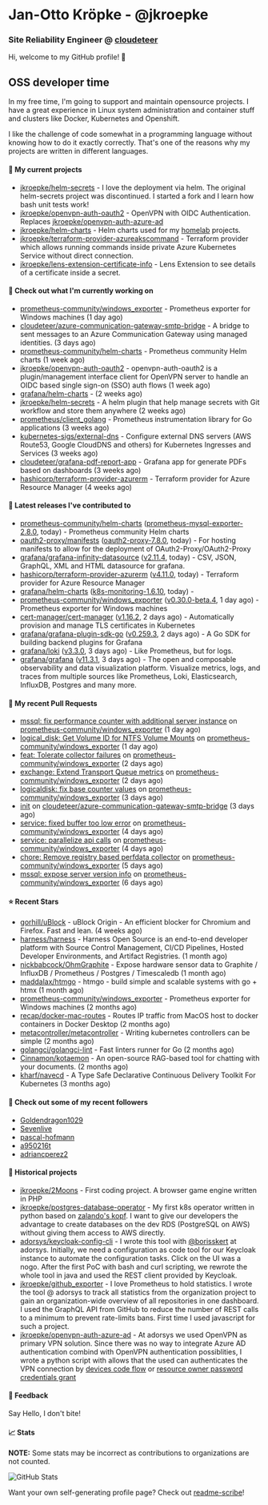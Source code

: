 # Jan-Otto Kröpke - @jkroepke
### Site Reliability Engineer @ [cloudeteer](https://cloudeteer.de/)

Hi, welcome to my GitHub profile! 👋

## OSS developer time
In my free time, I'm going to support and maintain opensource projects. I have a great experience in Linux system administration and container stuff and clusters like Docker, Kubernetes and Openshift.

I like the challenge of code somewhat in a programming language without knowing how to do it exactly correctly. That's one of the reasons why my projects are written in different languages.

#### 🌱 My current projects
- [jkroepke/helm-secrets](https://github.com/jkroepke/helm-secrets) - I love the deployment via helm. The original helm-secrets project was discontinued. I started a fork and I learn how bash unit tests work!
- [jkroepke/openvpn-auth-oauth2](https://github.com/jkroepke/openvpn-auth-oauth2) - OpenVPN with OIDC Authentication. Replaces  [jkroepke/openvpn-auth-azure-ad](https://github.com/jkroepke/openvpn-auth-azure-ad) 
- [jkroepke/helm-charts](https://github.com/jkroepke/helm-charts) - Helm charts used for my [homelab](https://github.com/jkroepke/homelab) projects.
- [jkroepke/terraform-provider-azureakscommand](https://github.com/jkroepke/terraform-provider-azureakscommand) - Terraform provider which allows running commands inside private Azure Kubernetes Service without direct connection.
- [jkroepke/lens-extension-certificate-info](https://github.com/jkroepke/lens-extension-certificate-info) - Lens Extension to see details of a certificate inside a secret.

#### 👷 Check out what I'm currently working on

- [prometheus-community/windows_exporter](https://github.com/prometheus-community/windows_exporter) - Prometheus exporter for Windows machines (1 day ago)
- [cloudeteer/azure-communication-gateway-smtp-bridge](https://github.com/cloudeteer/azure-communication-gateway-smtp-bridge) - A bridge to sent messages to an Azure Communication Gateway using managed identities. (3 days ago)
- [prometheus-community/helm-charts](https://github.com/prometheus-community/helm-charts) - Prometheus community Helm charts (1 week ago)
- [jkroepke/openvpn-auth-oauth2](https://github.com/jkroepke/openvpn-auth-oauth2) - openvpn-auth-oauth2 is a plugin/management interface client for OpenVPN server to handle an OIDC based single sign-on (SSO) auth flows (1 week ago)
- [grafana/helm-charts](https://github.com/grafana/helm-charts) -  (2 weeks ago)
- [jkroepke/helm-secrets](https://github.com/jkroepke/helm-secrets) - A helm plugin that help manage secrets with Git workflow and store them anywhere (2 weeks ago)
- [prometheus/client_golang](https://github.com/prometheus/client_golang) - Prometheus instrumentation library for Go applications (3 weeks ago)
- [kubernetes-sigs/external-dns](https://github.com/kubernetes-sigs/external-dns) - Configure external DNS servers (AWS Route53, Google CloudDNS and others) for Kubernetes Ingresses and Services (3 weeks ago)
- [cloudeteer/grafana-pdf-report-app](https://github.com/cloudeteer/grafana-pdf-report-app) - Grafana app for generate PDFs based on dashboards (3 weeks ago)
- [hashicorp/terraform-provider-azurerm](https://github.com/hashicorp/terraform-provider-azurerm) - Terraform provider for Azure Resource Manager (4 weeks ago)

#### 🔭 Latest releases I've contributed to

- [prometheus-community/helm-charts](https://github.com/prometheus-community/helm-charts) ([prometheus-mysql-exporter-2.8.0](https://github.com/prometheus-community/helm-charts/releases/tag/prometheus-mysql-exporter-2.8.0), today) - Prometheus community Helm charts
- [oauth2-proxy/manifests](https://github.com/oauth2-proxy/manifests) ([oauth2-proxy-7.8.0](https://github.com/oauth2-proxy/manifests/releases/tag/oauth2-proxy-7.8.0), today) - For hosting manifests to allow for the deployment of OAuth2-Proxy/OAuth2-Proxy
- [grafana/grafana-infinity-datasource](https://github.com/grafana/grafana-infinity-datasource) ([v2.11.4](https://github.com/grafana/grafana-infinity-datasource/releases/tag/v2.11.4), today) - CSV, JSON, GraphQL, XML and HTML datasource for grafana.
- [hashicorp/terraform-provider-azurerm](https://github.com/hashicorp/terraform-provider-azurerm) ([v4.11.0](https://github.com/hashicorp/terraform-provider-azurerm/releases/tag/v4.11.0), today) - Terraform provider for Azure Resource Manager
- [grafana/helm-charts](https://github.com/grafana/helm-charts) ([k8s-monitoring-1.6.10](https://github.com/grafana/helm-charts/releases/tag/k8s-monitoring-1.6.10), today) - 
- [prometheus-community/windows_exporter](https://github.com/prometheus-community/windows_exporter) ([v0.30.0-beta.4](https://github.com/prometheus-community/windows_exporter/releases/tag/v0.30.0-beta.4), 1 day ago) - Prometheus exporter for Windows machines
- [cert-manager/cert-manager](https://github.com/cert-manager/cert-manager) ([v1.16.2](https://github.com/cert-manager/cert-manager/releases/tag/v1.16.2), 2 days ago) - Automatically provision and manage TLS certificates in Kubernetes
- [grafana/grafana-plugin-sdk-go](https://github.com/grafana/grafana-plugin-sdk-go) ([v0.259.3](https://github.com/grafana/grafana-plugin-sdk-go/releases/tag/v0.259.3), 2 days ago) - A Go SDK for building backend plugins for Grafana
- [grafana/loki](https://github.com/grafana/loki) ([v3.3.0](https://github.com/grafana/loki/releases/tag/v3.3.0), 3 days ago) - Like Prometheus, but for logs.
- [grafana/grafana](https://github.com/grafana/grafana) ([v11.3.1](https://github.com/grafana/grafana/releases/tag/v11.3.1), 3 days ago) - The open and composable observability and data visualization platform. Visualize metrics, logs, and traces from multiple sources like Prometheus, Loki, Elasticsearch, InfluxDB, Postgres and many more. 

#### 🔨 My recent Pull Requests

- [mssql: fix performance counter with additional server instance](https://github.com/prometheus-community/windows_exporter/pull/1753) on [prometheus-community/windows_exporter](https://github.com/prometheus-community/windows_exporter) (1 day ago)
- [logical_disk: Get Volume ID for NTFS Volume Mounts](https://github.com/prometheus-community/windows_exporter/pull/1752) on [prometheus-community/windows_exporter](https://github.com/prometheus-community/windows_exporter) (1 day ago)
- [feat: Tolerate collector failures](https://github.com/prometheus-community/windows_exporter/pull/1750) on [prometheus-community/windows_exporter](https://github.com/prometheus-community/windows_exporter) (2 days ago)
- [exchange: Extend Transport Queue metrics](https://github.com/prometheus-community/windows_exporter/pull/1749) on [prometheus-community/windows_exporter](https://github.com/prometheus-community/windows_exporter) (2 days ago)
- [logicaldisk: fix base counter values](https://github.com/prometheus-community/windows_exporter/pull/1747) on [prometheus-community/windows_exporter](https://github.com/prometheus-community/windows_exporter) (3 days ago)
- [init](https://github.com/cloudeteer/azure-communication-gateway-smtp-bridge/pull/1) on [cloudeteer/azure-communication-gateway-smtp-bridge](https://github.com/cloudeteer/azure-communication-gateway-smtp-bridge) (3 days ago)
- [service: fixed buffer too low error](https://github.com/prometheus-community/windows_exporter/pull/1745) on [prometheus-community/windows_exporter](https://github.com/prometheus-community/windows_exporter) (4 days ago)
- [service: parallelize api calls](https://github.com/prometheus-community/windows_exporter/pull/1744) on [prometheus-community/windows_exporter](https://github.com/prometheus-community/windows_exporter) (4 days ago)
- [chore: Remove registry based perfdata collector](https://github.com/prometheus-community/windows_exporter/pull/1742) on [prometheus-community/windows_exporter](https://github.com/prometheus-community/windows_exporter) (5 days ago)
- [mssql: expose server version info](https://github.com/prometheus-community/windows_exporter/pull/1741) on [prometheus-community/windows_exporter](https://github.com/prometheus-community/windows_exporter) (6 days ago)

#### ⭐ Recent Stars

- [gorhill/uBlock](https://github.com/gorhill/uBlock) - uBlock Origin - An efficient blocker for Chromium and Firefox. Fast and lean. (4 weeks ago)
- [harness/harness](https://github.com/harness/harness) - Harness Open Source is an end-to-end developer platform with Source Control Management, CI/CD Pipelines, Hosted Developer Environments, and Artifact Registries. (1 month ago)
- [nickbabcock/OhmGraphite](https://github.com/nickbabcock/OhmGraphite) - Expose hardware sensor data to Graphite / InfluxDB / Prometheus / Postgres / Timescaledb (1 month ago)
- [maddalax/htmgo](https://github.com/maddalax/htmgo) - htmgo - build simple and scalable systems with go &#43; htmx (1 month ago)
- [prometheus-community/windows_exporter](https://github.com/prometheus-community/windows_exporter) - Prometheus exporter for Windows machines (2 months ago)
- [recap/docker-mac-routes](https://github.com/recap/docker-mac-routes) - Routes IP traffic from MacOS host to docker containers in Docker Desktop (2 months ago)
- [metacontroller/metacontroller](https://github.com/metacontroller/metacontroller) - Writing kubernetes controllers can be simple (2 months ago)
- [golangci/golangci-lint](https://github.com/golangci/golangci-lint) - Fast linters runner for Go (2 months ago)
- [Cinnamon/kotaemon](https://github.com/Cinnamon/kotaemon) - An open-source RAG-based tool for chatting with your documents. (2 months ago)
- [kharf/navecd](https://github.com/kharf/navecd) - A Type Safe Declarative Continuous Delivery Toolkit For Kubernetes (3 months ago)

#### 👯 Check out some of my recent followers

- [Goldendragon1029](https://github.com/Goldendragon1029)
- [Sevenlive](https://github.com/Sevenlive)
- [pascal-hofmann](https://github.com/pascal-hofmann)
- [a950216t](https://github.com/a950216t)
- [adriancperez2](https://github.com/adriancperez2)

#### 📜 Historical projects
- [jkroepke/2Moons](https://github.com/jkroepke/2Moons) - First coding project. A browser game engine written in PHP
- [jkroepke/postgres-database-operator](https://github.com/jkroepke/postgres-database-operator) - My first k8s operator written in python based on [zalando's kopf](https://github.com/zalando-incubator/kopf). I want to give our developers the advantage to create databases on the dev RDS (PostgreSQL on AWS) without giving them access to AWS directly.
- [adorsys/keycloak-config-cli](https://github.com/adorsys/keycloak-config-cli) - I wrote this tool with [@borisskert](https://github.com/borisskert) at adorsys. Initially, we need a configuration as code tool for our Keycloak instance to automate the configuration tasks. Click on the UI was a nogo. After the first PoC with bash and curl scripting, we rewrote the whole tool in java and used the REST client provided by Keycloak.
- [jkroepke/github_exporter](https://github.com/jkroepke/github_exporter) - I love Prometheus to hold statistics. I wrote the tool @ adorsys to track all statistics from the organization project to gain an organization-wide overview of all repositories in one dashboard. I used the GraphQL API from GitHub to reduce the number of REST calls to a minimum to prevent rate-limits bans. First time I used javascript for such a project.
- [jkroepke/openvpn-auth-azure-ad](https://github.com/jkroepke/openvpn-auth-azure-ad) - At adorsys we used OpenVPN as primary VPN solution. Since there was no way to integrate Azure AD authentication combind with OpenVPN authentication possiblities, I wrote a python script with allows that the used can authenticates the VPN connection by [devices code flow](https://docs.microsoft.com/en-us/azure/active-directory/develop/v2-oauth2-device-code) or [resource owner password credentials grant](https://docs.microsoft.com/en-us/azure/active-directory/develop/v2-oauth-ropc)

#### 💬 Feedback

Say Hello, I don't bite!

#### 📈 Stats

**NOTE:** Some stats may be incorrect as contributions to organizations
are not counted.

![GitHub Stats](https://github-readme-stats.vercel.app/api?username=jkroepke&count_private=false&theme=tokyonight&show_icons=true)

Want your own self-generating profile page? Check out [readme-scribe](https://github.com/muesli/readme-scribe)!
